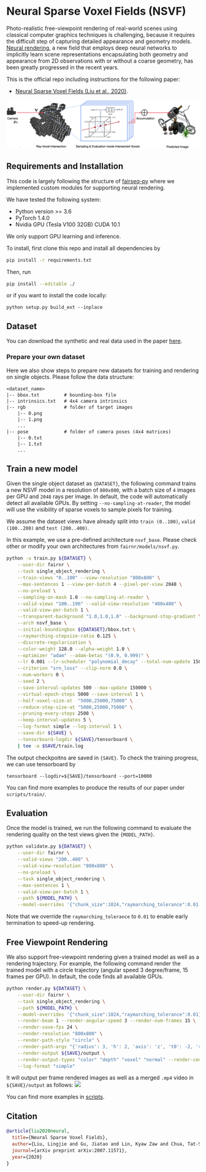# Neural Sparse Voxel Fields (NSVF)

Photo-realistic free-viewpoint rendering of real-world scenes using classical computer graphics techniques is challenging, because it requires the difficult step of
capturing detailed appearance and geometry models.
[Neural rendering](https://arxiv.org/abs/2004.03805), a new field that employs deep
neural networks to implicitly learn scene representations encapsulating both geometry and appearance
from 2D observations with or without a coarse geometry, has been greatly progressed in the recent years.

This is the official repo including instructions for the following paper:
* [Neural Sparse Voxel Fields (Liu et al., 2020)](https://arxiv.org/abs/2007.11571).

<img src='docs/figs/framework.png'/>

## Requirements and Installation
This code is largely following the structure of [fairseq-py](https://github.com/pytorch/fairseq) where we implemented custom modules for supporting neural rendering. 

We have tested the following system:
* Python version >= 3.6
* PyTorch 1.4.0
* Nvidia GPU (Tesla V100 32GB) CUDA 10.1

We only support GPU learning and inference.

To install, first clone this repo and install all dependencies by
```bash
pip install -r requirements.txt
```
Then,  run
```bash
pip install --editable ./
```
or if you want to install the code locally:
```
python setup.py build_ext --inplace
```

## Dataset
You can download the synthetic and real data used in the paper [here](https://www.dropbox.com/sh/arwxt2sye1u68ov/AACW8NJKU5oQqYVILdjTXt4ia?dl=0).

### Prepare your own dataset
Here we also show steps to prepare new datasets for training and rendering on single objects. Please follow the data structure:
```
<dataset_name>
|-- bbox.txt         # bounding-box file
|-- intrinsics.txt   # 4x4 camera intrinsics
|-- rgb              # folder of target images
    |-- 0.png
    |-- 1.png
    ...
|-- pose             # folder of camera poses (4x4 matrices)
    |-- 0.txt
    |-- 1.txt
    ...
```


## Train a new model
Given the single object dataset as ``{DATASET}``, the following command trains a new NSVF model in a resolution of ``800x800``, with a batch size of ``4`` images per GPU and ``2048`` rays per image. In default, the code will automatically detect all available GPUs. By setting ``--no-sampling-at-reader``, the model will use the visibility of sparse voxels to sample pixels for training.

We assume the dataset views have already split into ``train (0..100)``, ``valid (100..200)`` and ``test (200..400)``.

In this example, we use a pre-defined architecture ``nsvf_base``. 
Please check other or modify your own architectures from ``fairnr/models/nsvf.py``.

```bash
python -u train.py ${DATASET} \
    --user-dir fairnr \
    --task single_object_rendering \
    --train-views "0..100" --view-resolution "800x800" \
    --max-sentences 1 --view-per-batch 4 --pixel-per-view 2048 \
    --no-preload \
    --sampling-on-mask 1.0 --no-sampling-at-reader \
    --valid-views "100..196" --valid-view-resolution "400x400" \
    --valid-view-per-batch 1 \
    --transparent-background "1.0,1.0,1.0" --background-stop-gradient \
    --arch nsvf_base \
    --initial-boundingbox ${DATASET}/bbox.txt \
    --raymarching-stepsize-ratio 0.125 \
    --discrete-regularization \
    --color-weight 128.0 --alpha-weight 1.0 \
    --optimizer "adam" --adam-betas "(0.9, 0.999)" \
    --lr 0.001 --lr-scheduler "polynomial_decay" --total-num-update 150000 \
    --criterion "srn_loss" --clip-norm 0.0 \
    --num-workers 0 \
    --seed 2 \
    --save-interval-updates 500 --max-update 150000 \
    --virtual-epoch-steps 5000 --save-interval 1 \
    --half-voxel-size-at  "5000,25000,75000" \
    --reduce-step-size-at "5000,25000,75000" \
    --pruning-every-steps 2500 \
    --keep-interval-updates 5 \
    --log-format simple --log-interval 1 \
    --save-dir ${SAVE} \
    --tensorboard-logdir ${SAVE}/tensorboard \
    | tee -a $SAVE/train.log
```
The output checkpoitns are saved in ``{SAVE}``. To check the training progress, we can use tensorboard by
```
tensorboard --logdir=${SAVE}/tensorboard --port=10000
```

You can find more examples to produce the results of our paper under ``scripts/train/``.


## Evaluation
Once the model is trained, we run the following command to evaluate the rendering quality on the test views given the ``{MODEL_PATH}``. 
```bash
python validate.py ${DATASET} \
    --user-dir fairnr \
    --valid-views "200..400" \
    --valid-view-resolution "800x800" \
    --no-preload \
    --task single_object_rendering \
    --max-sentences 1 \
    --valid-view-per-batch 1 \
    --path ${MODEL_PATH} \
    --model-overrides '{"chunk_size":1024,"raymarching_tolerance":0.01,"tensorboard_logdir":"","eval_lpips":True}' \
```
Note that we override the ``raymarching_tolerance`` to ``0.01`` to enable early termination to speed-up rendering.

## Free Viewpoint Rendering
We also support free-viewpoint rendering given a trained model as well as a rendering trajectory. For example, the following command render the trained model with a circle trajectory (angular speed 3 degree/frame, 15 frames per GPU). In default, the code finds all available GPUs.
```bash
python render.py ${DATASET} \
    --user-dir fairnr \
    --task single_object_rendering \
    --path ${MODEL_PATH} \
    --model-overrides '{"chunk_size":1024,"raymarching_tolerance":0.01}' \
    --render-beam 1 --render-angular-speed 3 --render-num-frames 15 \
    --render-save-fps 24 \
    --render-resolution "800x800" \
    --render-path-style "circle" \
    --render-path-args "{'radius': 3, 'h': 2, 'axis': 'z', 't0': -2, 'r':-1}" \
    --render-output ${SAVE}/output \
    --render-output-types "color" "depth" "voxel" "normal" --render-combine-output \
    --log-format "simple"
```
It will output per frame rendered images as well as a merged ``.mp4`` video in ``${SAVE}/output`` as follows:
<img src='docs/figs/results.gif'/>

You can find more examples in [scripts](./scripts).

## Citation
```bibtex
@article{liu2020neural,
  title={Neural Sparse Voxel Fields},
  author={Liu, Lingjie and Gu, Jiatao and Lin, Kyaw Zaw and Chua, Tat-Seng and Theobalt, Christian},
  journal={arXiv preprint arXiv:2007.11571},
  year={2020}
}
```